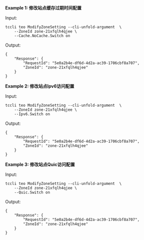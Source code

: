 **Example 1: 修改站点缓存过期时间配置**



Input: 

```
tccli teo ModifyZoneSetting --cli-unfold-argument  \
    --ZoneId zone-21xfqlh4qjee \
    --Cache.NoCache.Switch on
```

Output: 
```
{
    "Response": {
        "RequestId": "5e0a2b4e-df6d-4d2a-ac39-1706cbf8a707",
        "ZoneId": "zone-21xfqlh4qjee"
    }
}
```

**Example 2: 修改站点Ipv6访问配置**



Input: 

```
tccli teo ModifyZoneSetting --cli-unfold-argument  \
    --ZoneId zone-21xfqlh4qjee \
    --Ipv6.Switch on
```

Output: 
```
{
    "Response": {
        "RequestId": "5e0a2b4e-df6d-4d2a-ac39-1706cbf8a707",
        "ZoneId": "zone-21xfqlh4qjee"
    }
}
```

**Example 3: 修改站点Quic访问配置**



Input: 

```
tccli teo ModifyZoneSetting --cli-unfold-argument  \
    --ZoneId zone-21xfqlh4qjee \
    --Quic.Switch on
```

Output: 
```
{
    "Response": {
        "RequestId": "5e0a2b4e-df6d-4d2a-ac39-1706cbf8a707",
        "ZoneId": "zone-21xfqlh4qjee"
    }
}
```

